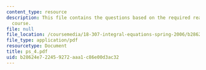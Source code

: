```yaml
---
content_type: resource
description: This file contains the questions based on the required reading for the
  course.
file: null
file_location: /coursemedia/18-307-integral-equations-spring-2006/b28624e722459272aaa1c86e00d3ac32_ps_4.pdf
file_type: application/pdf
resourcetype: Document
title: ps_4.pdf
uid: b28624e7-2245-9272-aaa1-c86e00d3ac32
---
```


